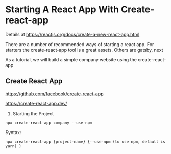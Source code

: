 # Starting A React App With Create-react-app

Details at https://reactjs.org/docs/create-a-new-react-app.html

There are a number of recommended ways of starting a react app.
For starters the create-react-app tool is a great assets. Others are
gatsby, next

As a tutorial, we will build a simple company website using the create-react-app

## Create React App

https://github.com/facebook/create-react-app

https://create-react-app.dev/

1. Starting the Project

```
npx create-react-app company --use-npm
```

Syntax:

```
npx create-react-app {project-name} {--use-npm (to use npm, default is yarn) }
```
